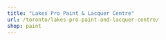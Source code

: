 ```yaml
---
title: "Lakes Pro Paint & Lacquer Centre"
url: /toronto/lakes-pro-paint-and-lacquer-centre/
shop: paint
---
```

